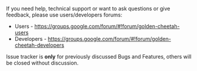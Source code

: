 If you need help, technical support or want to ask questions or give feedback, please use users/developers forums:
- Users - https://groups.google.com/forum/#!forum/golden-cheetah-users
- Developers - https://groups.google.com/forum/#!forum/golden-cheetah-developers

Issue tracker is **only** for  previously discussed Bugs and Features, others will be closed without discussion.
